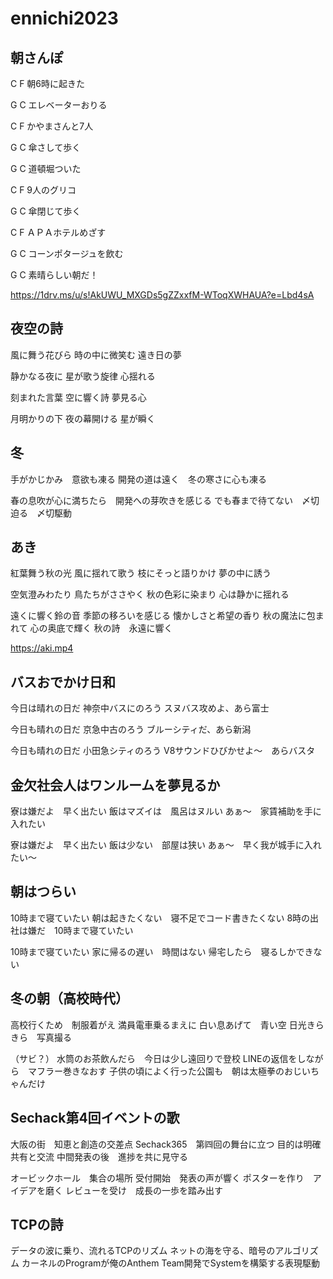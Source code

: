# ennichi2023


## 朝さんぽ


C      F
朝6時に起きた

G          C
エレベーターおりる

C         F
かやまさんと7人

G       C
傘さして歩く

G       C
道頓堀ついた


C      F
9人のグリコ

G      C
傘閉じて歩く

C         F
ＡＰＡホテルめざす

G             C
コーンポタージュを飲む

G        C
素晴らしい朝だ！


https://1drv.ms/u/s!AkUWU_MXGDs5gZZxxfM-WToqXWHAUA?e=Lbd4sA

## 夜空の詩

風に舞う花びら
時の中に微笑む
遠き日の夢

静かなる夜に
星が歌う旋律
心揺れる

刻まれた言葉
空に響く詩
夢見る心

月明かりの下
夜の幕開ける
星が瞬く


## 冬
手がかじかみ　意欲も凍る
開発の道は遠く　冬の寒さに心も凍る

春の息吹が心に満ちたら　開発への芽吹きを感じる
でも春まで待てない　〆切迫る　〆切駆動


## あき

紅葉舞う秋の光
風に揺れて歌う
枝にそっと語りかけ
夢の中に誘う

空気澄みわたり
鳥たちがささやく
秋の色彩に染まり
心は静かに揺れる

遠くに響く鈴の音
季節の移ろいを感じる
懐かしさと希望の香り
秋の魔法に包まれて
心の奥底で輝く
秋の詩　永遠に響く

https://aki.mp4



## バスおでかけ日和

今日は晴れの日だ
神奈中バスにのろう
スヌバス攻めよ、あら富士

今日も晴れの日だ
京急中古のろう
ブルーシティだ、あら新潟

今日も晴れの日だ
小田急シティのろう
V8サウンドひびかせよ～　あらバスタ


## 金欠社会人はワンルームを夢見るか

寮は嫌だよ　早く出たい
飯はマズイは　風呂はヌルい
あぁ～　家賃補助を手に入れたい

寮は嫌だよ　早く出たい
飯は少ない　部屋は狭い
あぁ～　早く我が城手に入れたい～


## 朝はつらい

10時まで寝ていたい
朝は起きたくない　寝不足でコード書きたくない
8時の出社は嫌だ　10時まで寝ていたい

10時まで寝ていたい
家に帰るの遅い　時間はない
帰宅したら　寝るしかできない

## 冬の朝（高校時代）
高校行くため　制服着がえ
満員電車乗るまえに
白い息あげて　青い空
日光きらきら　写真撮る

（サビ？）
水筒のお茶飲んだら　今日は少し遠回りで登校
LINEの返信をしながら　マフラー巻きなおす
子供の頃によく行った公園も　朝は太極拳のおじいちゃんだけ


## Sechack第4回イベントの歌

大阪の街　知恵と創造の交差点
Sechack365　第㈣回の舞台に立つ
目的は明確　共有と交流
中間発表の後　進捗を共に見守る

オービックホール　集合の場所
受付開始　発表の声が響く
ポスターを作り　アイデアを磨く
レビューを受け　成長の一歩を踏み出す


## TCPの詩

データの波に乗り、流れるTCPのリズム
ネットの海を守る、暗号のアルゴリズム
カーネルのProgramが俺のAnthem
Team開発でSystemを構築する表現駆動
